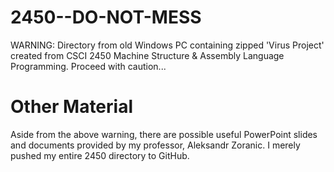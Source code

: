 # 2450--DO-NOT-MESS
WARNING: Directory from old Windows PC containing zipped 'Virus Project' created from CSCI 2450 Machine Structure &amp; Assembly Language Programming. Proceed with caution...

# Other Material
Aside from the above warning, there are possible useful PowerPoint slides and documents provided by my professor, Aleksandr Zoranic. I merely pushed my entire 2450 directory to GitHub.
